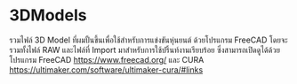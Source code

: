# 3DModels
รวมไฟล์ 3D Model ที่ผมปั้นขึ้นเพื่อใช้สำหรับการแข่งขันหุ่นยนต์ ด้วยโปรแกรม FreeCAD
โดยจะรวมทั้งไฟล์ RAW และไฟล์ที่ Import มาสำหรับการใช้ปริ้นท์งานเรียบร้อย
ซึ่งสามารถเปิดดูได้ด้วยโปรแกรม FreeCAD
https://www.freecad.org/
และ CURA
https://ultimaker.com/software/ultimaker-cura/#links
